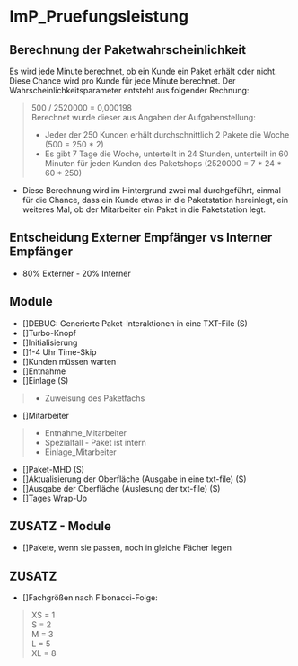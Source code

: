 # ImP_Pruefungsleistung

## Berechnung der Paketwahrscheinlichkeit

Es wird jede Minute berechnet, ob ein Kunde ein Paket erhält oder nicht.
Diese Chance wird pro Kunde für jede Minute berechnet.
Der Wahrscheinlichkeitsparameter entsteht aus folgender Rechnung:
> 500 / 2520000 = 0,000198\
> Berechnet wurde dieser aus Angaben der Aufgabenstellung:
> * Jeder der 250 Kunden erhält durchschnittlich 2 Pakete die Woche (500 = 250 * 2)
> * Es gibt 7 Tage die Woche, unterteilt in 24 Stunden, unterteilt in 60 Minuten für jeden Kunden des Paketshops (2520000 = 7 * 24 * 60 * 250)

* Diese Berechnung wird im Hintergrund zwei mal durchgeführt, einmal für die Chance, dass ein Kunde etwas in die Paketstation hereinlegt, ein weiteres Mal, ob der Mitarbeiter ein Paket in die Paketstation legt.

## Entscheidung Externer Empfänger vs Interner Empfänger
* 80% Externer - 20% Interner

## Module

* []DEBUG: Generierte Paket-Interaktionen in eine TXT-File (S)
* []Turbo-Knopf
* []Initialisierung
* []1-4 Uhr Time-Skip
* []Kunden müssen warten
* []Entnahme
* []Einlage (S)
> * Zuweisung des Paketfachs
* []Mitarbeiter
> * Entnahme_Mitarbeiter
> * Spezialfall - Paket ist intern
> * Einlage_Mitarbeiter
* []Paket-MHD (S)
* []Aktualisierung der Oberfläche (Ausgabe in eine txt-file) (S)
* []Ausgabe der Oberfläche (Auslesung der txt-file) (S)
* []Tages Wrap-Up

## ZUSATZ - Module
* []Pakete, wenn sie passen, noch in gleiche Fächer legen

## ZUSATZ
* []Fachgrößen nach Fibonacci-Folge:
> XS = 1 \
> S = 2 \
> M = 3 \
> L = 5 \
> XL = 8
